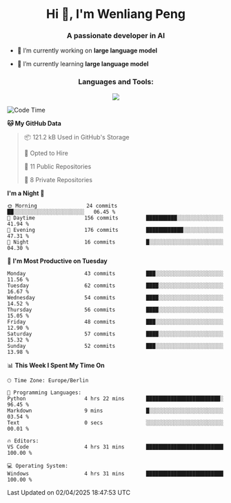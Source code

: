 <h1 align="center">Hi 👋, I'm Wenliang Peng</h1>
<h3 align="center">A passionate developer in AI</h3>

- 🔭 I’m currently working on **large language model**

- 🌱 I’m currently learning **large language model**

<!-- <h3 align="left">Connect with me:</h3> -->
<!-- <p align="left">
</p> -->

<h3 align="center">Languages and Tools:</h3>
<p align="center">
  <a href="https://skillicons.dev">
    <img src="https://skillicons.dev/icons?i=cpp,ros,docker,azure,git,linux,py,pytorch,cmake,githubactions,powershell,md&perline=6" />
  </a>
</p>


<!-- <p><img align="center" src="https://github-readme-stats.vercel.app/api/top-langs?username=bpwl0121&show_icons=true&locale=en&layout=compact" alt="bpwl0121" /></p> -->

<!-- <p><img align="center" src="https://github-readme-streak-stats.herokuapp.com/?user=bpwl0121&" alt="bpwl0121" /></p> -->

<!--START_SECTION:waka-->
![Code Time](http://img.shields.io/badge/Code%20Time-205%20hrs%2014%20mins-blue)

**🐱 My GitHub Data** 

> 📦 121.2 kB Used in GitHub's Storage 
 > 
> 💼 Opted to Hire
 > 
> 📜 11 Public Repositories 
 > 
> 🔑 8 Private Repositories 
 > 
**I'm a Night 🦉** 

```text
🌞 Morning                24 commits          ██░░░░░░░░░░░░░░░░░░░░░░░   06.45 % 
🌆 Daytime                156 commits         ██████████░░░░░░░░░░░░░░░   41.94 % 
🌃 Evening                176 commits         ████████████░░░░░░░░░░░░░   47.31 % 
🌙 Night                  16 commits          █░░░░░░░░░░░░░░░░░░░░░░░░   04.30 % 
```
📅 **I'm Most Productive on Tuesday** 

```text
Monday                   43 commits          ███░░░░░░░░░░░░░░░░░░░░░░   11.56 % 
Tuesday                  62 commits          ████░░░░░░░░░░░░░░░░░░░░░   16.67 % 
Wednesday                54 commits          ████░░░░░░░░░░░░░░░░░░░░░   14.52 % 
Thursday                 56 commits          ████░░░░░░░░░░░░░░░░░░░░░   15.05 % 
Friday                   48 commits          ███░░░░░░░░░░░░░░░░░░░░░░   12.90 % 
Saturday                 57 commits          ████░░░░░░░░░░░░░░░░░░░░░   15.32 % 
Sunday                   52 commits          ███░░░░░░░░░░░░░░░░░░░░░░   13.98 % 
```


📊 **This Week I Spent My Time On** 

```text
🕑︎ Time Zone: Europe/Berlin

💬 Programming Languages: 
Python                   4 hrs 22 mins       ████████████████████████░   96.45 % 
Markdown                 9 mins              █░░░░░░░░░░░░░░░░░░░░░░░░   03.54 % 
Text                     0 secs              ░░░░░░░░░░░░░░░░░░░░░░░░░   00.01 % 

🔥 Editors: 
VS Code                  4 hrs 31 mins       █████████████████████████   100.00 % 

💻 Operating System: 
Windows                  4 hrs 31 mins       █████████████████████████   100.00 % 
```


 Last Updated on 02/04/2025 18:47:53 UTC
<!--END_SECTION:waka-->
